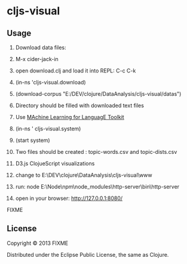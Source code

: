 # cljs-visual

## Usage

1. Download data files:

  1. M-x cider-jack-in
  2. open download.clj and load it into REPL: C-c C-k
  3. (in-ns 'cljs-visual.download)   
  4. (download-corpus "E:/DEV/clojure/DataAnalysis/cljs-visual/datas")
  5. Directory should be filled with downloaded text files

2. Use [MAchine Learning for LanguagE Toolkit](http://mallet.cs.umass.edu)
  1. (in-ns ' cljs-visual.system)
  2. (start system)
  3. Two files should be created : topic-words.csv and topic-dists.csv

3. D3.js ClojueScript visualizations
  1. change to E:\DEV\clojure\DataAnalysis\cljs-visual\www
  2. run: node E:\Node\npm\node_modules\http-server\bin\http-server
  3. open in your browser: http://127.0.0.1:8080/
  
FIXME

## License

Copyright © 2013 FIXME

Distributed under the Eclipse Public License, the same as Clojure.
